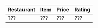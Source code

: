| Restaurant | Item | Price | Rating |
| --- | ----------- | --- | ----------- |
| ??? | ??? | ???  | ??? |
